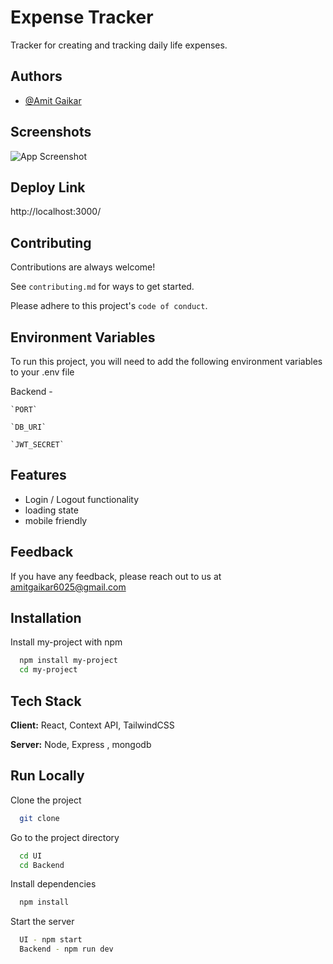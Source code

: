 
# Expense Tracker

Tracker for creating and tracking daily life expenses.


## Authors

- [@Amit Gaikar](https://www.github.com/AmitGaikar00)


## Screenshots

![App Screenshot](https://via.placeholder.com/468x300?text=App+Screenshot+Here)


## Deploy Link

http://localhost:3000/



## Contributing

Contributions are always welcome!

See `contributing.md` for ways to get started.

Please adhere to this project's `code of conduct`.


## Environment Variables

To run this project, you will need to add the following environment variables to your .env file

Backend -

    `PORT`

    `DB_URI`

    `JWT_SECRET`


## Features

- Login / Logout functionality 
- loading state
- mobile friendly 



## Feedback

If you have any feedback, please reach out to us at amitgaikar6025@gmail.com


## Installation

Install my-project with npm

```bash
  npm install my-project
  cd my-project
```
    
## Tech Stack

**Client:** React, Context API, TailwindCSS 

**Server:** Node, Express , mongodb 


## Run Locally

Clone the project

```bash
  git clone 
```

Go to the project directory

```bash
  cd UI
  cd Backend
```

Install dependencies

```bash
  npm install
```

Start the server

```bash
  UI - npm start
  Backend - npm run dev
```

